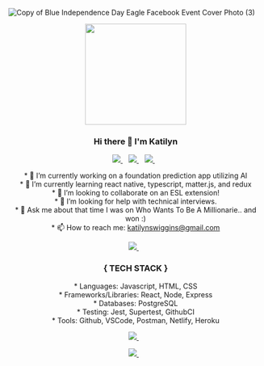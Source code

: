 ![Copy of Blue Independence Day Eagle Facebook Event Cover Photo (3)](https://user-images.githubusercontent.com/32716761/117319692-8c0e4580-ae59-11eb-8784-ae23381d16a5.png)

<p align='center'>
<img align="center" src="https://user-images.githubusercontent.com/32716761/117317081-2faa2680-ae57-11eb-84f3-083bf1a8202f.png" height='200px'/>
</p>

<h3 align='center'>
  Hi there 👋 I'm Katilyn 
</h3>

<p align='center'>
<a href="https://www.linkedin.com/in/katilynwiggins/">
    <img src="https://img.shields.io/badge/linkedin-%230077B5.svg?&style=for-the-badge&logo=linkedin&logoColor=white" />
  </a>&nbsp;&nbsp;
 
 <a href="https://twitter.com/pinkishcreature">
    <img src="https://img.shields.io/badge/Twitter-1DA1F2?style=for-the-badge&logo=twitter&logoColor=white" />        
  </a>&nbsp;&nbsp;
  
 <a href="https://instagram.com/pinkishcreature">
    <img src="https://img.shields.io/badge/instagram-%23E4405F.svg?&style=for-the-badge&logo=instagram&logoColor=white" padding='none'/>        
  </a>&nbsp;&nbsp;
 </p> 


<p align='center'>
* 🔭 I’m currently working on a foundation prediction app utilizing AI
<br>
* 🌱 I’m currently learning react native, typescript, matter.js, and redux
<br>
* 👯 I’m looking to collaborate on an ESL extension!
<br>
* 🤔 I’m looking for help with technical interviews.
<br>
* 💬 Ask me about that time I was on Who Wants To Be A Millionarie.. and won :)
<br>
  * 📫 How to reach me: <a href = "mailto: katilynswiggins@gmail.com">katilynswiggins@gmail.com</a>
</p>

 <p float="left" align="center">
<a href="https://github.com/anuraghazra/github-readme-stats">
  <img src="https://github-readme-stats.vercel.app/api?username=katilyn-wiggins&theme=solarized-light&count_private=true&show_icons=true&hide=stars,issues" with="40%" />
 </a>&nbsp;&nbsp;
  </p>

<h3 align='center'>{ TECH STACK }</h3> 
<p align="center"> 
* Languages: Javascript, HTML, CSS
</br>
* Frameworks/Libraries: React, Node, Express 
</br>
* Databases: PostgreSQL
</br>
* Testing: Jest, Supertest, GithubCI
</br>
* Tools: Github, VSCode, Postman, Netlify, Heroku 
</p>

<p align="center">
 <a href="https://github.com/anuraghazra/github-readme-stats">
 <img src="https://github-readme-stats.vercel.app/api/top-langs/?username=katilyn-wiggins&theme=solarized-light&layout=compact" />
 </a>&nbsp;&nbsp;
</p>

<p align="center">
<a href="https://github.com/katilyn-wiggins/github-readme-streak-stats">
  <img src="https://github-readme-streak-stats.herokuapp.com/?user=katilyn-wiggins&theme=solarized-light" />
 </a>&nbsp;&nbsp;
</p>




